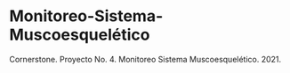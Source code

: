 # Monitoreo-Sistema-Muscoesquelético
Cornerstone. Proyecto No. 4. Monitoreo Sistema Muscoesquelético. 2021.

